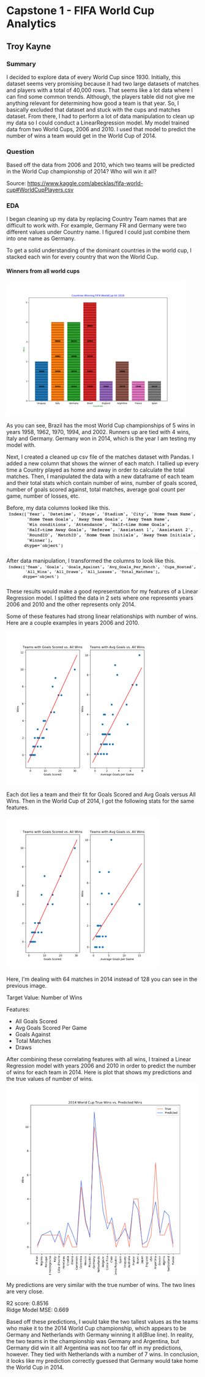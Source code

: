 # Capstone 1 - FIFA World Cup Analytics
## Troy Kayne

### Summary

I decided to explore data of every World Cup since 1930. Initially, this dataset seems very promising because it had two large datasets of matches and players with a total of 40,000 rows. That seems like a lot data where I can find some common trends. Although, the players table did not give me anything relevant for determining how good a team is that year. So, I basically excluded that dataset and stuck with the cups and matches dataset. From there, I had to perform a lot of data manipulation to clean up my data so I could conduct a LinearRegression model. My model trained data from two World Cups, 2006 and 2010. I used that model to predict the number of wins a team would get in the World Cup of 2014.

### Question
Based off the data from 2006 and 2010, which two teams will be predicted in the World Cup championship of 2014? Who will win it all?

Source: <a>https://www.kaggle.com/abecklas/fifa-world-cup#WorldCupPlayers.csv</a>

### EDA

I began cleaning up my data by replacing Country Team names that are difficult to work with. For example, Germany FR and Germany were two different values under Country name. I figured I could just combine them into one name as Germany.

 To get a solid understanding of the dominant countries in the world cup, I stacked each win for every country that won the World Cup.

#### Winners from all world cups

<img src="images/winner_countries.png" height="350" />

As you can see, Brazil has the most World Cup championships of 5 wins in years 1958, 1962, 1970, 1994, and 2002. Runners up are tied with 4 wins, Italy and Germany. Germany won in 2014, which is the year I am testing my model with.

Next, I created a cleaned up csv file of the matches dataset with Pandas. I added a new column that shows the winner of each match. I tallied up every time a Country played as home and away in order to calculate the total matches. Then, I manipulated the data with a new dataframe of each team and their total stats which contain number of wins, number of goals scored, number of goals scored against, total matches, average goal count per game, number of losses, etc.

Before, my data columns looked like this.
<img src="images/CleanedData.png" />

After data manipulation, I transformed the columns to look like this.
<img src="images/ManipulatedData.png" />

These results would make a good representation for my features of a Linear Regression model. I splitted the data in 2 sets where one represents years 2006 and 2010 and the other represents only 2014.

Some of these features had strong linear relationships with number of wins. Here are a couple examples in years 2006 and 2010.

<img src="images/2006-10stats.png" height="400" />

Each dot lies a team and their fit for Goals Scored and Avg Goals versus All Wins. Then in the World Cup of 2014, I got the following stats for the same features.

<img src="images/2014stats.png" height="400" />

Here, I'm dealing with 64 matches in 2014 instead of 128 you can see in the previous image.

Target Value: Number of Wins

Features:
- All Goals Scored
- Avg Goals Scored Per Game
- Goals Against
- Total Matches
- Draws

After combining these correlating features with all wins, I trained a Linear Regression model with years 2006 and 2010 in order to predict the number of wins for each team in 2014. Here is plot that shows my predictions and the true values of number of wins.
<img src="images/2014comparisons.png" />

My predictions are very similar with the true number of wins. The two lines are very close.

R2 score: 0.8516 <br />
Ridge Model MSE: 0.669  <!-- Maybe not include this?-->

Based off these predictions, I would take the two tallest values as the teams who make it to the 2014 World Cup championship, which appears to be Germany and Netherlands with Germany winning it all(Blue line). In reality, the two teams in the championship was Germany and Argentina, but Germany did win it all! Argentina was not too far off in my predictions, however. They tied with Netherlands with a number of 7 wins. In conclusion, it looks like my prediction correctly guessed that Germany would take home the World Cup in 2014.

